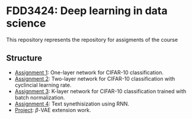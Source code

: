 # FDD3424: Deep learning in data science 

This repository represents the repository for assigments of the course

## Structure
+ [Assignment 1](hw1/): One-layer network for CIFAR-10 classification.
+ [Assignment 2](hw2/): Two-layer network for CIFAR-10 classification with cyclincial learning rate.
+ [Assignment 3](hw3/): K-layer network for CIFAR-10 classification trained with batch normalization.
+ [Assignment 4](hw4/): Text synethisization using RNN.
+ [Project](project/): $\beta$-VAE extension work.